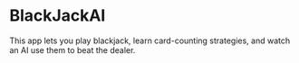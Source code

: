 # BlackJackAI
This app lets you play blackjack, learn card-counting strategies, and watch an AI use them to beat the dealer. 
